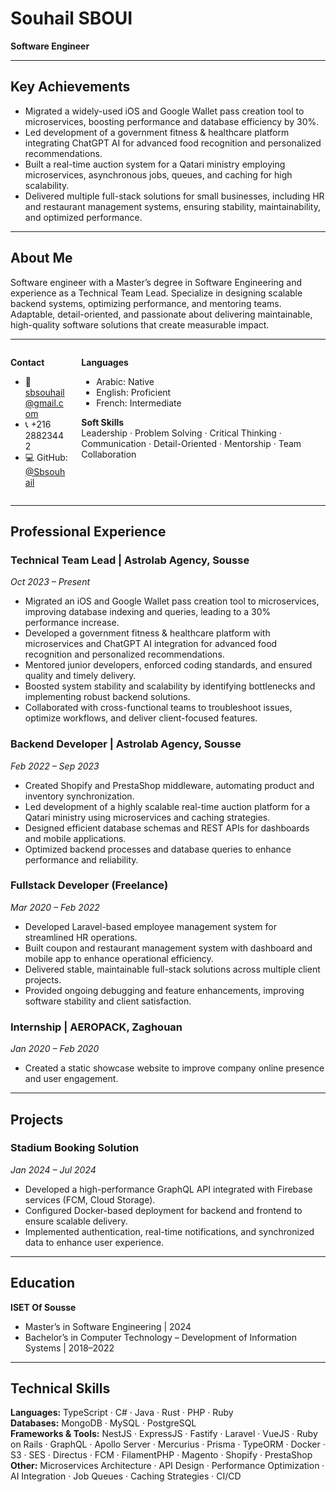 # Souhail SBOUI

**Software Engineer**

---

## Key Achievements

- Migrated a widely-used iOS and Google Wallet pass creation tool to microservices, boosting performance and database efficiency by 30%.
- Led development of a government fitness & healthcare platform integrating ChatGPT AI for advanced food recognition and personalized recommendations.
- Built a real-time auction system for a Qatari ministry employing microservices, asynchronous jobs, queues, and caching for high scalability.
- Delivered multiple full-stack solutions for small businesses, including HR and restaurant management systems, ensuring stability, maintainability, and optimized performance.

---

## About Me

Software engineer with a Master’s degree in Software Engineering and experience as a Technical Team Lead. Specialize in designing scalable backend systems, optimizing performance, and mentoring teams. Adaptable, detail-oriented, and passionate about delivering maintainable, high-quality software solutions that create measurable impact.

---

<div class="columns">
<div class="column">

**Contact**

- 📧 [sbsouhail@gmail.com](mailto:sbsouhail@gmail.com)
- 📞 +216 28823442
- 💻 GitHub: [@Sbsouhail](https://github.com/Sbsouhail)

</div>
<div class="column">

**Languages**

- Arabic: Native
- English: Proficient
- French: Intermediate

**Soft Skills**  
Leadership · Problem Solving · Critical Thinking · Communication · Detail-Oriented · Mentorship · Team Collaboration

</div>
</div>

---

## Professional Experience

### Technical Team Lead | Astrolab Agency, Sousse

_Oct 2023 – Present_

- Migrated an iOS and Google Wallet pass creation tool to microservices, improving database indexing and queries, leading to a 30% performance increase.
- Developed a government fitness & healthcare platform with microservices and ChatGPT AI integration for advanced food recognition and personalized recommendations.
- Mentored junior developers, enforced coding standards, and ensured quality and timely delivery.
- Boosted system stability and scalability by identifying bottlenecks and implementing robust backend solutions.
- Collaborated with cross-functional teams to troubleshoot issues, optimize workflows, and deliver client-focused features.

### Backend Developer | Astrolab Agency, Sousse

_Feb 2022 – Sep 2023_

- Created Shopify and PrestaShop middleware, automating product and inventory synchronization.
- Led development of a highly scalable real-time auction platform for a Qatari ministry using microservices and caching strategies.
- Designed efficient database schemas and REST APIs for dashboards and mobile applications.
- Optimized backend processes and database queries to enhance performance and reliability.

### Fullstack Developer (Freelance)

_Mar 2020 – Feb 2022_

- Developed Laravel-based employee management system for streamlined HR operations.
- Built coupon and restaurant management system with dashboard and mobile app to enhance operational efficiency.
- Delivered stable, maintainable full-stack solutions across multiple client projects.
- Provided ongoing debugging and feature enhancements, improving software stability and client satisfaction.

### Internship | AEROPACK, Zaghouan

_Jan 2020 – Feb 2020_

- Created a static showcase website to improve company online presence and user engagement.

---

## Projects

### Stadium Booking Solution

_Jan 2024 – Jul 2024_

- Developed a high-performance GraphQL API integrated with Firebase services (FCM, Cloud Storage).
- Configured Docker-based deployment for backend and frontend to ensure scalable delivery.
- Implemented authentication, real-time notifications, and synchronized data to enhance user experience.

---

## Education

**ISET Of Sousse**

- Master’s in Software Engineering | 2024
- Bachelor’s in Computer Technology – Development of Information Systems | 2018–2022

---

## Technical Skills

**Languages:** TypeScript · C# · Java · Rust · PHP · Ruby  
**Databases:** MongoDB · MySQL · PostgreSQL  
**Frameworks & Tools:** NestJS · ExpressJS · Fastify · Laravel · VueJS · Ruby on Rails · GraphQL · Apollo Server · Mercurius · Prisma · TypeORM · Docker · S3 · SES · Directus · FCM · FilamentPHP · Magento · Shopify · PrestaShop  
**Other:** Microservices Architecture · API Design · Performance Optimization · AI Integration · Job Queues · Caching Strategies · CI/CD
